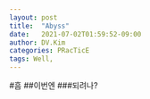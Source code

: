 ```yaml
---
layout: post
title:  "Abyss"
date:   2021-07-02T01:59:52-09:00
author: DV.Kim
categories: PRacTicE
tags: Well,
---
```


#흠
##이번엔
###되려나?
